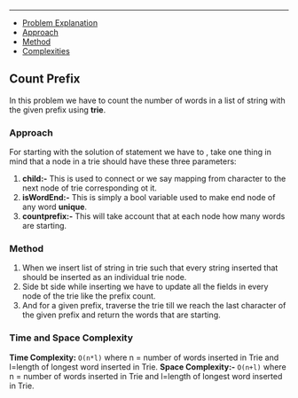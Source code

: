 <hr>

- [Problem Explanation](#count-prefix)
- [Approach](#approach)
- [Method](#method)
- [Complexities](#time-and-space-complexity)


## Count Prefix
In this problem we have to count the number of words in a list of string with the given prefix using **trie**.

### Approach
For starting with the solution of statement we have to , take one thing in mind that a node in a trie should have these three parameters:
1. **child:-** This is used to connect or we say mapping from character to the next node of trie corresponding ot it.
2. **isWordEnd:-** This is simply a bool variable used to make end node of any word **unique**.
3. **countprefix:-** This will take account that at each node how many words are starting.

### Method
1. When we insert list of string in trie such that every string inserted that should be inserted as an individual trie node.
2. Side bt side while inserting we have to update all the fields in every node of the trie like the prefix count.
3. And for a given prefix, traverse the trie till we reach the last character of the given prefix and return the words that are starting.

### Time and Space Complexity
**Time Complexity:** `O(n*l)` where n = number of words inserted in Trie and l=length of longest word inserted in Trie.
**Space Complexity:-** `O(n+l)` where n = number of words inserted in Trie and l=length of longest word inserted in Trie.
